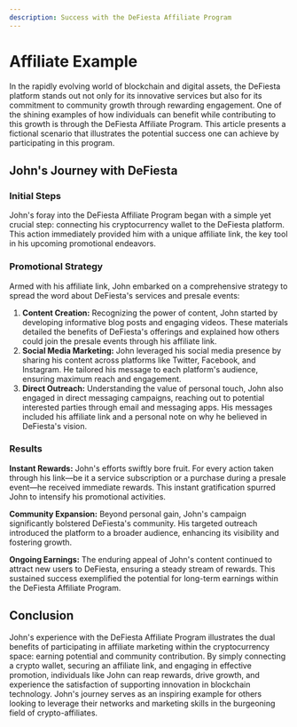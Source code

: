 ```yaml
---
description: Success with the DeFiesta Affiliate Program
---
```


# Affiliate Example

In the rapidly evolving world of blockchain and digital assets, the DeFiesta platform stands out not only for its innovative services but also for its commitment to community growth through rewarding engagement. One of the shining examples of how individuals can benefit while contributing to this growth is through the DeFiesta Affiliate Program. This article presents a fictional scenario that illustrates the potential success one can achieve by participating in this program.

## John's Journey with DeFiesta

### Initial Steps

John's foray into the DeFiesta Affiliate Program began with a simple yet crucial step: connecting his cryptocurrency wallet to the DeFiesta platform. This action immediately provided him with a unique affiliate link, the key tool in his upcoming promotional endeavors.

### Promotional Strategy

Armed with his affiliate link, John embarked on a comprehensive strategy to spread the word about DeFiesta's services and presale events:

1. **Content Creation:** Recognizing the power of content, John started by developing informative blog posts and engaging videos. These materials detailed the benefits of DeFiesta's offerings and explained how others could join the presale events through his affiliate link.
2. **Social Media Marketing:** John leveraged his social media presence by sharing his content across platforms like Twitter, Facebook, and Instagram. He tailored his message to each platform's audience, ensuring maximum reach and engagement.
3. **Direct Outreach:** Understanding the value of personal touch, John also engaged in direct messaging campaigns, reaching out to potential interested parties through email and messaging apps. His messages included his affiliate link and a personal note on why he believed in DeFiesta's vision.

### Results

**Instant Rewards:** John's efforts swiftly bore fruit. For every action taken through his link—be it a service subscription or a purchase during a presale event—he received immediate rewards. This instant gratification spurred John to intensify his promotional activities.

**Community Expansion:** Beyond personal gain, John's campaign significantly bolstered DeFiesta's community. His targeted outreach introduced the platform to a broader audience, enhancing its visibility and fostering growth.

**Ongoing Earnings:** The enduring appeal of John's content continued to attract new users to DeFiesta, ensuring a steady stream of rewards. This sustained success exemplified the potential for long-term earnings within the DeFiesta Affiliate Program.

## **Conclusion**

John's experience with the DeFiesta Affiliate Program illustrates the dual benefits of participating in affiliate marketing within the cryptocurrency space: earning potential and community contribution. By simply connecting a crypto wallet, securing an affiliate link, and engaging in effective promotion, individuals like John can reap rewards, drive growth, and experience the satisfaction of supporting innovation in blockchain technology. John's journey serves as an inspiring example for others looking to leverage their networks and marketing skills in the burgeoning field of crypto-affiliates.
